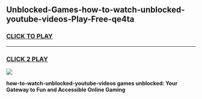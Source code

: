 
## Unblocked-Games-how-to-watch-unblocked-youtube-videos-Play-Free-qe4ta
<h3>
<a href="https://premium76.site?title=how-to-watch-unblocked-youtube-videos&ref=21A">CLICK TO PLAY</a></h3>
<hr>

<h3>
<a href="https://premium76.site?title=how-to-watch-unblocked-youtube-videos&ref=21A">CLICK 2 PLAY</a>
  
</h3>

<a href="https://premium76.site?title=how-to-watch-unblocked-youtube-videos&ref=21A"><img src="https://clearcache.store/games.png"></a>


**how-to-watch-unblocked-youtube-videos games unblocked: Your Gateway to Fun and Accessible Online Gaming**
